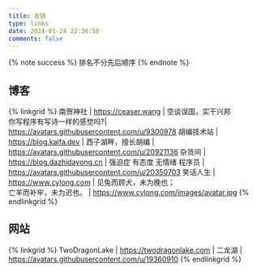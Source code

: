 ```yaml
---
title: 友链
type: links
date: 2024-01-24 22:38:58
comments: false
---
```


{% note success %}
排名不分先后顺序
{% endnote %}

## 博客

{% linkgrid %}
南贺神社 | https://ceaser.wang | 空谈误国，实干兴邦 </br>你写程序有写诗一样的感觉吗?| https://avatars.githubusercontent.com/u/9300978
胡编技术站 | https://blog.kaifa.dev | 西子湖畔，擅长胡编 | https://avatars.githubusercontent.com/u/20921136
杂货间 | https://blog.dazhidayong.cn | 强迫症 有态度 无情绪 程序员 | https://avatars.githubusercontent.com/u/20350703
笑话人生 | https://www.cylong.com | 见兔而顾犬，未为晚也；</br>亡羊而补牢，未为迟也。 | https://www.cylong.com/images/avatar.jpg
{% endlinkgrid %}

## 网站

{% linkgrid %}
TwoDragonLake | https://twodragonlake.com | 二龙湖 | https://avatars.githubusercontent.com/u/19360910
{% endlinkgrid %}
